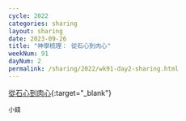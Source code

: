 ```yaml
---
cycle: 2022
categories: sharing
layout: sharing
date: 2023-09-26
title: "神學梳理： 從石心到肉心"
weekNum: 91
dayNum: 2
permalink: /sharing/2022/wk91-day2-sharing.html
---
```


[ 從石心到肉心](https://drive.google.com/file/d/174HfoRhtVO2kXI6tR6yzyHXuoeGykflW){:target="_blank"}

`小錢`

